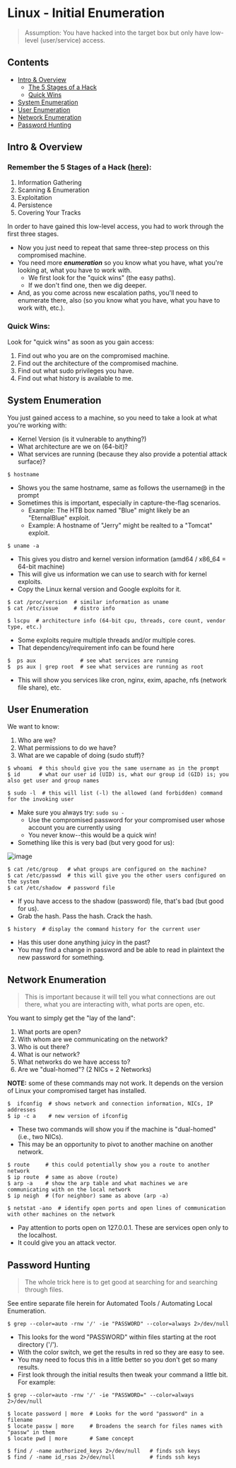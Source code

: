 # Linux - Initial Enumeration
> Assumption: You have hacked into the target box but only have low-level (user/service) access.

## Contents
- [Intro & Overview](#intro--overview)
  - [The 5 Stages of a Hack](#remember-the-5-stages-of-a-hack-here)
  - [Quick Wins](#quick-wins)
- [System Enumeration](#system-enumeration)
- [User Enumeration](#user-enumeration)
- [Network Enumeration](#network-enumeration)
- [Password Hunting](#password-hunting)

## Intro & Overview

### Remember the 5 Stages of a Hack ([here](../../00_Methodology_and_Resources#five-stages-of-ethical-hacking)):
1. Information Gathering
2. Scanning & Enumeration
3. Exploitation
4. Persistence
5. Covering Your Tracks

In order to have gained this low-level access, you had to work through the first three stages.
- Now you just need to repeat that same three-step process on this compromised machine.
- You need more ***enumeration*** so you know what you have, what you're looking at, what you have to work with.
  - We first look for the "quick wins" (the easy paths).
  - If we don't find one, then we dig deeper.
- And, as you come across new escalation paths, you'll need to enumerate there, also (so you know what you have, what you have to work with, etc.).

### Quick Wins:

Look for "quick wins" as soon as you gain access:
1. Find out who you are on the compromised machine.
2. Find out the architecture of the compromised machine.
3. Find out what sudo privileges you have.
4. Find out what history is available to me.

## System Enumeration

You just gained access to a machine, so you need to take a look at what you're working with: 
- Kernel Version (is it vulnerable to anything?)
- What architecture are we on (64-bit)?
- What services are running (because they also provide a potential attack surface)?

```
$ hostname
```
- Shows you the same hostname, same as follows the username@ in the prompt
- Sometimes this is important, especially in capture-the-flag scenarios.
  - Example: The HTB box named "Blue" might likely be an "EternalBlue" exploit. 
  - Example: A hostname of "Jerry" might be realted to a "Tomcat" exploit. 

```
$ uname -a
```
- This gives you distro and kernel version information (amd64 / x86_64 = 64-bit machine)
- This will give us information we can use to search with for kernel exploits. 
- Copy the Linux kernal version and Google exploits for it.

```
$ cat /proc/version  # similar information as uname
$ cat /etc/issue     # distro info
```

```
$ lscpu  # architecture info (64-bit cpu, threads, core count, vendor type, etc.)
```
- Some exploits require multiple threads and/or multiple cores.
- That dependency/requirement info can be found here

```
$  ps aux              # see what services are running
$  ps aux | grep root  # see what services are running as root
```
- This will show you services like cron, nginx, exim, apache, nfs (network file share), etc. 

## User Enumeration

We want to know: 
1. Who are we?
2. What permissions to do we have?
3. What are we capable of doing (sudo stuff)?

```
$ whoami  # this should give you the same username as in the prompt
$ id      # what our user id (UID) is, what our group id (GID) is; you also get user and group names
```

```
$ sudo -l  # this will list (-l) the allowed (and forbidden) command for the invoking user
```
- Make sure you always try: `sudo su -`
  - Use the compromised password for your compromised user whose account you are currently using
  - You never know--this would be a quick win!
- Something like this is very bad (but very good for us):

![image](https://github.com/user-attachments/assets/4de8362b-4878-430c-aa9e-87a3e19c8eaf)

```
$ cat /etc/group   # what groups are configured on the machine?
$ cat /etc/passwd  # this will give you the other users configured on the system
$ cat /etc/shadow  # password file
```
- If you have access to the shadow (password) file, that's bad (but good for us). 
- Grab the hash. Pass the hash. Crack the hash.

```
$ history  # display the command history for the current user
```
- Has this user done anything juicy in the past? 
- You may find a change in password and be able to read in plaintext the new password for something.

## Network Enumeration
> This is important because it will tell you what connections are out there, what you are interacting with, what ports are open, etc.

You want to simply get the "lay of the land": 
1. What ports are open?
2. With whom are we communicating on the network?
3. Who is out there?
4. What is our network?
5. What networks do we have access to?
6. Are we "dual-homed"? (2 NICs = 2 Networks)

**NOTE:** some of these commands may not work. It depends on the version of Linux your compromised target has installed. 

```
$  ifconfig  # shows network and connection information, NICs, IP addresses
$ ip -c a    # new version of ifconfig
```
- These two commands will show you if the machine is "dual-homed" (i.e., two NICs).
- This may be an opportunity to pivot to another machine on another network.

```
$ route     # this could potentially show you a route to another network
$ ip route  # same as above (route)
$ arp -a    # show the arp table and what machines we are communicating with on the local network
$ ip neigh  # (for neighbor) same as above (arp -a)
```

```
$ netstat -ano  # identify open ports and open lines of communication with other machines on the network
```
- Pay attention to ports open on 127.0.0.1. These are services open only to the localhost.
- It could give you an attack vector. 

## Password Hunting
> The whole trick here is to get good at searching for and searching through files. 

See entire separate file herein for Automated Tools / Automating Local Enumeration.

```
$ grep --color=auto -rnw '/' -ie "PASSWORD" --color=always 2>/dev/null
```
- This looks for the word "PASSWORD" within files starting at the root directory ('/').
- With the color switch, we get the results in red so they are easy to see.
- You may need to focus this in a little better so you don't get so many results.
- First look through the initial results then tweak your command a little bit. For example:

```
$ grep --color=auto -rnw '/' -ie "PASSWORD=" --color=always 2>/dev/null
```

```
$ locate password | more  # Looks for the word "password" in a filename
$ locate passw | more     # Broadens the search for files names with "passw" in them
$ locate pwd | more       # Same concept
```

```
$ find / -name authorized_keys 2>/dev/null   # finds ssh keys
$ find / -name id_rsas 2>/dev/null           # finds ssh keys
```

